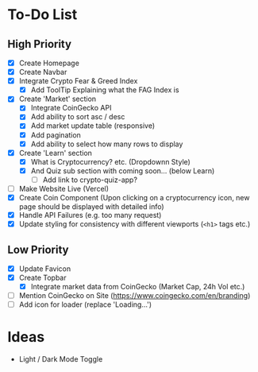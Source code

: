 # To-Do List

## High Priority

- [x] Create Homepage
- [x] Create Navbar
- [x] Integrate Crypto Fear & Greed Index
  - [x] Add ToolTip Explaining what the FAG Index is
- [x] Create 'Market' section
  - [x] Integrate CoinGecko API
  - [x] Add ability to sort asc / desc
  - [x] Add market update table (responsive)
  - [x] Add pagination
  - [x] Add ability to select how many rows to display
- [x] Create 'Learn' section
  - [x] What is Cryptocurrency? etc. (Dropdownn Style)
  - [x] And Quiz sub section with coming soon... (below Learn)
    - [ ] Add link to crypto-quiz-app?
- [ ] Make Website Live (Vercel)
- [x] Create Coin Component (Upon clicking on a cryptocurrency icon, new page should be displayed with detailed info)
- [x] Handle API Failures (e.g. too many request)
- [x] Update styling for consistency with different viewports (`<h1>` tags etc.)

## Low Priority

- [x] Update Favicon
- [x] Create Topbar
  - [x] Integrate market data from CoinGecko (Market Cap, 24h Vol etc.)
- [ ] Mention CoinGecko on Site (https://www.coingecko.com/en/branding)
- [ ] Add icon for loader (replace 'Loading...')

# Ideas

- Light / Dark Mode Toggle
